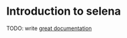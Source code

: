 # Introduction to selena

TODO: write [great documentation](http://jacobian.org/writing/what-to-write/)
